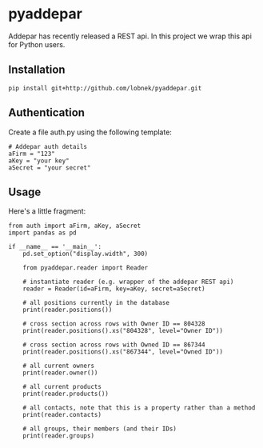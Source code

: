 # pyaddepar

Addepar has recently released a REST api. In this project we wrap this api for Python users.


Installation
------------
    pip install git+http://github.com/lobnek/pyaddepar.git
    
Authentication
--------------

Create a file auth.py using the following template:

    # Addepar auth details
    aFirm = "123"
    aKey = "your key"
    aSecret = "your secret"
    
    
Usage
-----

Here's a little fragment:

    from auth import aFirm, aKey, aSecret
    import pandas as pd
    
    if __name__ == '__main__':
        pd.set_option("display.width", 300)
    
        from pyaddepar.reader import Reader
    
        # instantiate reader (e.g. wrapper of the addepar REST api)
        reader = Reader(id=aFirm, key=aKey, secret=aSecret)
    
        # all positions currently in the database
        print(reader.positions())
    
        # cross section across rows with Owner ID == 804328
        print(reader.positions().xs("804328", level="Owner ID"))
    
        # cross section across rows with Owned ID == 867344
        print(reader.positions().xs("867344", level="Owned ID"))
    
        # all current owners
        print(reader.owner())
    
        # all current products
        print(reader.products())
    
        # all contacts, note that this is a property rather than a method
        print(reader.contacts)
    
        # all groups, their members (and their IDs)
        print(reader.groups)



